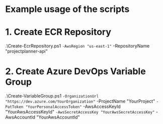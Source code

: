 # Example usage of the scripts

# 1. Create ECR Repository
.\Create-EcrRepository.ps1 `
    -AwsRegion "us-east-1" `
    -RepositoryName "projectplanner-api"

# 2. Create Azure DevOps Variable Group
.\Create-VariableGroup.ps1 `
    -OrganizationUrl "https://dev.azure.com/YourOrganization" `
    -ProjectName "YourProject" `
    -PatToken "YourPersonalAccessToken" `
    -AwsAccessKeyId "YourAwsAccessKeyId" `
    -AwsSecretAccessKey "YourAwsSecretAccessKey" `
    -AwsAccountId "YourAwsAccountId"
